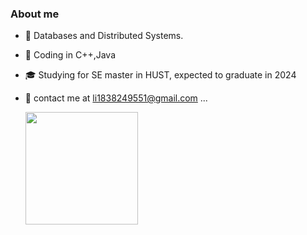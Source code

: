 <h3> About me </h3>

* 🌱 Databases and Distributed Systems.
* 💼 Coding in C++,Java
* 🎓 Studying for SE master in HUST, expected to graduate in 2024

* 📮 contact me at li1838249551@gmail.com
...

  <img height="180em" src="https://github-readme-stats-ten-phi-92.vercel.app/api?username=ForestLH&theme=dark&show_icons=true" />